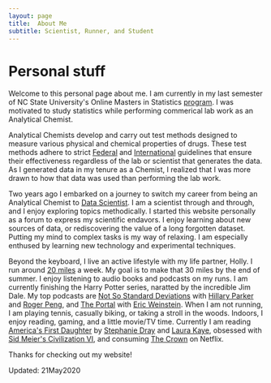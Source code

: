 ```yaml
---
layout: page
title:  About Me
subtitle: Scientist, Runner, and Student
---
```


# Personal stuff

Welcome to this personal page about me. I am currently in my last semester of NC State University's Online Masters in Statistics [program](https://online-distance.ncsu.edu/program/master-of-statistics/). I was motivated to study statistics while performing commerical lab work as an Analytical Chemist. 

Analytical Chemists develop and carry out test methods designed to measure various physical and chemical properties of drugs. These test methods adhere to strict [Federal](https://www.fda.gov/drugs/pharmaceutical-quality-resources/current-good-manufacturing-practice-cgmp-regulations) and [International](http://www.jpma.or.jp/english/about_us/about_us.html) guidelines that ensure their effectiveness regardless of the lab or scientist that generates the data. As I generated data in my tenure as a Chemist, I realized that I was more drawn to how that data was used  than performing the lab work. 

Two years ago I embarked on a journey to switch my career from being an Analytical Chemist to [Data Scientist](https://9olive.github.io/blog/2020/05/15/ST558_Blog_1.html). I am a scientist through and through, and I enjoy exploring topics methodically. I started this website personally as a forum to express my scientific endavors. I enjoy learning about new sources of data, or rediscovering the value of a long forgotten dataset. Putting my mind to complex tasks is my way of relaxing. I am especially enthused by learning new technology and experimental techniques. 

Beyond the keyboard, I live an active lifestyle with my life partner, Holly. I run around [20 miles](https://www.strava.com/athletes/42253730) a week. My goal is to make that 30 miles by the end of summer. I enjoy listening to audio books and podcasts on my runs. I am currently finishing the Harry Potter series, naratted by the incredible Jim Dale. My top podcasts are [Not So Standard Deviations](www.nssdeviations.com) with [Hillary Parker](https://twitter.com/hspter) and [Roger Peng](https://twitter.com/rdpeng), and [The Portal](https://ericweinstein.org/) with [Eric Weinstein](https://twitter.com/EricRWeinstein). When I am not running, I am playing tennis, casually biking, or taking a stroll in the woods. Indoors, I enjoy reading, gaming, and a little movie/TV time. Currently I am reading [America's First Daughter](http://draykamoie.com/five-lies-we-told-in-americas-first-daughter-and-how-we-got-away-with-it/) by [Stephanie Dray](https://twitter.com/stephaniehdray) and [Laura Kaye](https://twitter.com/laurakayeauthor), obsessed with [Sid Meier's Civilization VI](https://civilization.com/), and consuming [The Crown](https://youtu.be/JWtnJjn6ng0) on Netflix. 

Thanks for checking out my website!

Updated: 21May2020
